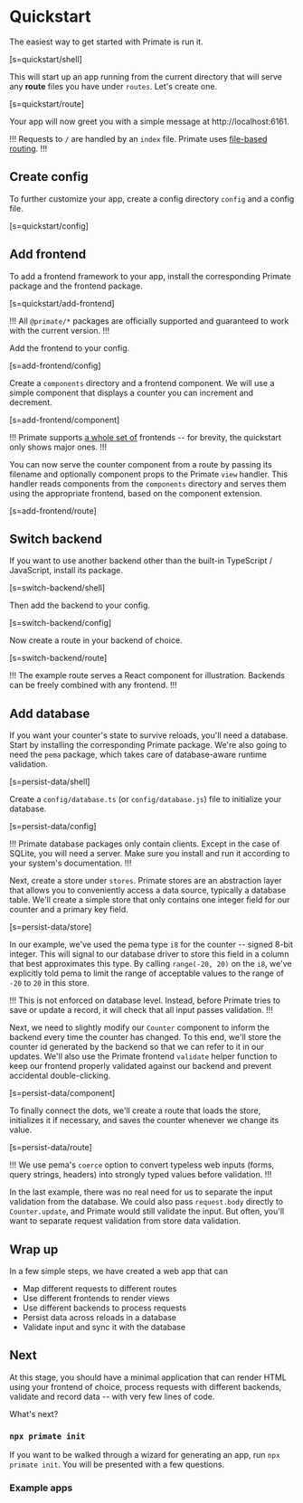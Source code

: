 # Quickstart

The easiest way to get started with Primate is run it.

[s=quickstart/shell]

This will start up an app running from the current directory that will serve
any **route** files you have under `routes`. Let's create one.

[s=quickstart/route]

Your app will now greet you with a simple message at http://localhost:6161.

!!!
Requests to `/` are handled by an `index` file. Primate uses
[file-based routing](/routing).
!!!

## Create config

To further customize your app, create a config directory `config` and a config
file.

[s=quickstart/config]

## Add frontend

To add a frontend framework to your app, install the corresponding Primate
package and the frontend package.

[s=quickstart/add-frontend]

!!!
All `@primate/*` packages are officially supported and guaranteed to work with
the current version.
!!!

Add the frontend to your config.

[s=add-frontend/config]

Create a `components` directory and a frontend component. We will use a
simple component that displays a counter you can increment and decrement.

[s=add-frontend/component]

!!!
Primate supports [a whole set of](/frontend) frontends -- for brevity, the
quickstart only shows major ones.
!!!

You can now serve the counter component from a route by passing its filename
and optionally component props to the Primate `view` handler. This handler
reads components from the `components` directory and serves them using the
appropriate frontend, based on the component extension.

[s=add-frontend/route]

## Switch backend
If you want to use another backend other than the built-in TypeScript /
JavaScript, install its package.

[s=switch-backend/shell]

Then add the backend to your config.

[s=switch-backend/config]

Now create a route in your backend of choice.

[s=switch-backend/route]

!!!
The example route serves a React component for illustration. Backends can be
freely combined with any frontend.
!!!

## Add database

If you want your counter's state to survive reloads, you'll need a database.
Start by installing the corresponding Primate package. We're also going to need
the `pema` package, which takes care of database-aware runtime validation.

[s=persist-data/shell]

Create a `config/database.ts` (or `config/database.js`) file to initialize your
database.

[s=persist-data/config]

!!!
Primate database packages only contain clients. Except in the case of SQLite,
you will need a server. Make sure you install and run it according to your
system's documentation.
!!!

Next, create a store under `stores`. Primate stores are an abstraction layer
that allows you to conveniently access a data source, typically a database
table. We'll create a simple store that only contains one integer field for
our counter and a primary key field.

[s=persist-data/store]

In our example, we've used the pema type `i8` for the counter -- signed 8-bit
integer. This will signal to our database driver to store this field in a
column that best approximates this type. By calling `range(-20, 20)` on the
`i8`, we've explicitly told pema to limit the range of acceptable values to the
range of `-20` to `20` in this store.

!!!
This is not enforced on database level. Instead, before Primate tries to save
or update a record, it will check that all input passes validation.
!!!

Next, we need to slightly modify our `Counter` component to inform the backend
every time the counter has changed. To this end, we'll store the counter id
generated by the backend so that we can refer to it in our updates. We'll also
use the Primate frontend `validate` helper function to keep our frontend
properly validated against our backend and prevent accidental double-clicking.

[s=persist-data/component]

To finally connect the dots, we'll create a route that loads the store,
initializes it if necessary, and saves the counter whenever we change its
value.

[s=persist-data/route]

!!!
We use pema's `coerce` option to convert typeless web inputs (forms, query
strings, headers) into strongly typed values before validation.
!!!

In the last example, there was no real need for us to separate the input
validation from the database. We could also pass `request.body` directly to
`Counter.update`, and Primate would still validate the input. But often, you'll
want to separate request validation from store data validation.

## Wrap up

In a few simple steps, we have created a web app that can
* Map different requests to different routes
* Use different frontends to render views
* Use different backends to process requests
* Persist data across reloads in a database
* Validate input and sync it with the database

## Next

At this stage, you should have a minimal application that can render HTML using
your frontend of choice, process requests with different backends, validate and
record data -- with very few lines of code.

What's next?

### `npx primate init`

If you want to be walked through a wizard for generating an app, run `npx
primate init`. You will be presented with a few questions.

### Example apps
